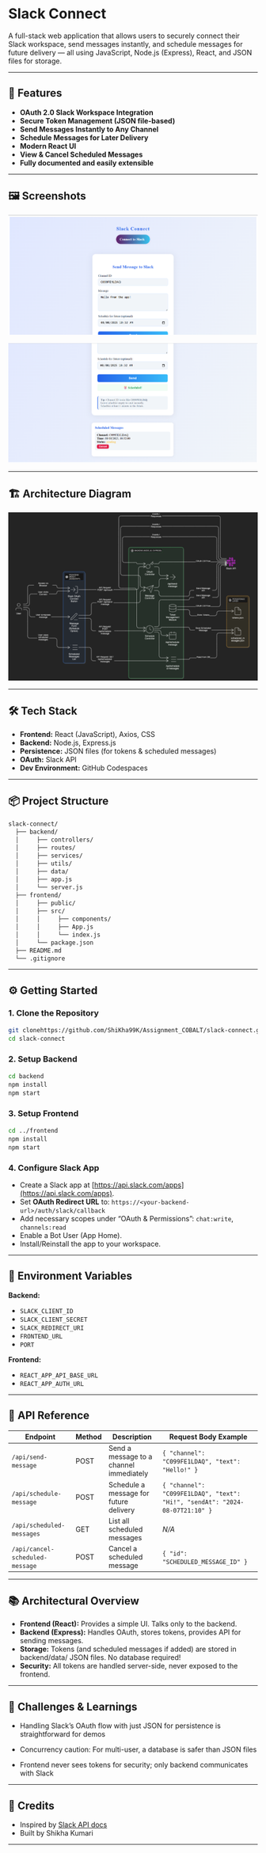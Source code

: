# Slack Connect

A full-stack web application that allows users to securely connect their Slack workspace, send messages instantly, and schedule messages for future delivery — all using JavaScript, Node.js (Express), React, and JSON files for storage.

---

## 🚀 Features

* **OAuth 2.0 Slack Workspace Integration**
* **Secure Token Management (JSON file-based)**
* **Send Messages Instantly to Any Channel**
* **Schedule Messages for Later Delivery**
* **Modern React UI**
* **View & Cancel Scheduled Messages**
* **Fully documented and easily extensible**

---

## 🖼️ Screenshots


   ![Home UI](slack-connect/frontend/public/Screenshot_1.png)
   
   ![Home UI](slack-connect/frontend/public/Screenshot_2.png)
   

---

## 🏗️ Architecture Diagram

   
   ![Architecture Diagram](slack-connect/frontend/public/Architecture_Diagram.png)
   

---

## 🛠️ Tech Stack

* **Frontend:** React (JavaScript), Axios, CSS
* **Backend:** Node.js, Express.js
* **Persistence:** JSON files (for tokens & scheduled messages)
* **OAuth:** Slack API
* **Dev Environment:** GitHub Codespaces

---

## 📦 Project Structure

```
slack-connect/
  ├── backend/
  │     ├── controllers/
  │     ├── routes/
  │     ├── services/
  │     ├── utils/
  │     ├── data/
  │     ├── app.js
  │     └── server.js
  ├── frontend/
  │     ├── public/
  │     ├── src/
  │     │     ├── components/
  │     │     ├── App.js
  │     │     └── index.js
  │     └── package.json
  ├── README.md
  └── .gitignore
```

---

## ⚙️ Getting Started

### 1. **Clone the Repository**

```bash
git clonehttps://github.com/ShiKha99K/Assignment_COBALT/slack-connect.git
cd slack-connect
```

### 2. **Setup Backend**

```bash
cd backend
npm install
npm start
```

### 3. **Setup Frontend**

```bash
cd ../frontend
npm install
npm start
```

### 4. **Configure Slack App**

* Create a Slack app at [https://api.slack.com/apps](https://api.slack.com/apps).
* Set **OAuth Redirect URL** to:
  `https://<your-backend-url>/auth/slack/callback`
* Add necessary scopes under “OAuth & Permissions”:
  `chat:write`, `channels:read`
* Enable a Bot User (App Home).
* Install/Reinstall the app to your workspace.

---

## 🔐 Environment Variables

**Backend:**

* `SLACK_CLIENT_ID`
* `SLACK_CLIENT_SECRET`
* `SLACK_REDIRECT_URI`
* `FRONTEND_URL`
* `PORT`

**Frontend:**

* `REACT_APP_API_BASE_URL`
* `REACT_APP_AUTH_URL`

---

## 📖 API Reference

| Endpoint                        | Method | Description                             | Request Body Example                                                        |
| ------------------------------- | ------ | --------------------------------------- | --------------------------------------------------------------------------- |
| `/api/send-message`             | POST   | Send a message to a channel immediately | `{ "channel": "C099FE1LDAQ", "text": "Hello!" }`                            |
| `/api/schedule-message`         | POST   | Schedule a message for future delivery  | `{ "channel": "C099FE1LDAQ", "text": "Hi!", "sendAt": "2024-08-07T21:10" }` |
| `/api/scheduled-messages`       | GET    | List all scheduled messages             | *N/A*                                                                       |
| `/api/cancel-scheduled-message` | POST   | Cancel a scheduled message              | `{ "id": "SCHEDULED_MESSAGE_ID" }`                                          |
---

## 📚 Architectural Overview

* **Frontend (React):** Provides a simple UI. Talks only to the backend.
* **Backend (Express):** Handles OAuth, stores tokens, provides API for sending messages.
* **Storage:** Tokens (and scheduled messages if added) are stored in backend/data/ JSON files. No database required!
* **Security:** All tokens are handled server-side, never exposed to the frontend.

---

## 🤔 Challenges & Learnings

* Handling Slack’s OAuth flow with just JSON for persistence is straightforward for demos

* Concurrency caution: For multi-user, a database is safer than JSON files

* Frontend never sees tokens for security; only backend communicates with Slack

---

## 🎉 Credits

* Inspired by [Slack API docs](https://api.slack.com/)
* Built by Shikha Kumari

---

